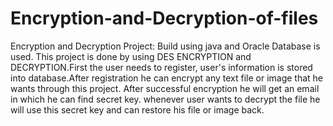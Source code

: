 # Encryption-and-Decryption-of-files

Encryption and Decryption Project:
Build using java and Oracle Database is used.
This project is done by using DES ENCRYPTION and DECRYPTION.First the user needs to register,
user's information is stored into database.After registration he can encrypt any text
file or image that he wants through this project.
After successful encryption he will get an email in which he can find secret key.
whenever user wants to decrypt the file he will use this secret key and can restore 
his file or image back.
